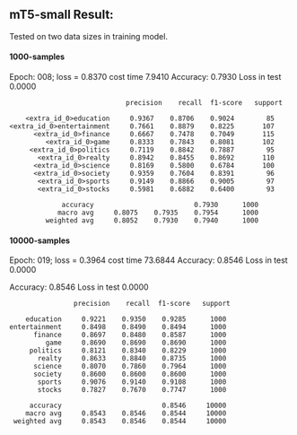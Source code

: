 
## mT5-small Result:  
Tested on two data sizes in training model.  

#### 1000-samples
Epoch: 008; loss = 0.8370 cost time  7.9410
Accuracy: 0.7930 Loss in test 0.0000
                                
                                 precision    recall  f1-score   support

        <extra_id_0>education     0.9367    0.8706    0.9024        85
    <extra_id_0>entertainment     0.7661    0.8879    0.8225       107
          <extra_id_0>finance     0.6667    0.7478    0.7049       115
             <extra_id_0>game     0.8333    0.7843    0.8081       102
         <extra_id_0>politics     0.7119    0.8842    0.7887        95
           <extra_id_0>realty     0.8942    0.8455    0.8692       110
          <extra_id_0>science     0.8169    0.5800    0.6784       100
          <extra_id_0>society     0.9359    0.7604    0.8391        96
           <extra_id_0>sports     0.9149    0.8866    0.9005        97
           <extra_id_0>stocks     0.5981    0.6882    0.6400        93

                 accuracy                         0.7930      1000
                macro avg     0.8075    0.7935    0.7954      1000
             weighted avg     0.8052    0.7930    0.7940      1000

#### 10000-samples
Epoch: 019; loss = 0.3964 cost time  73.6844
Accuracy: 0.8546 Loss in test 0.0000

Accuracy: 0.8546 Loss in test 0.0000
                        
                    precision    recall  f1-score   support
    
        education     0.9221    0.9350    0.9285      1000
    entertainment     0.8498    0.8490    0.8494      1000
          finance     0.8697    0.8480    0.8587      1000
             game     0.8690    0.8690    0.8690      1000
         politics     0.8121    0.8340    0.8229      1000
           realty     0.8633    0.8840    0.8735      1000
          science     0.8070    0.7860    0.7964      1000
          society     0.8600    0.8600    0.8600      1000
           sports     0.9076    0.9140    0.9108      1000
           stocks     0.7827    0.7670    0.7747      1000
    
         accuracy                         0.8546     10000
        macro avg     0.8543    0.8546    0.8544     10000
     weighted avg     0.8543    0.8546    0.8544     10000